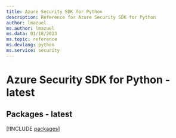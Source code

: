 ```yaml
---
title: Azure Security SDK for Python
description: Reference for Azure Security SDK for Python
author: lmazuel
ms.author: lmazuel
ms.data: 01/18/2023
ms.topic: reference
ms.devlang: python
ms.service: security
---
```

# Azure Security SDK for Python - latest
## Packages - latest
[!INCLUDE [packages](security-index.md)]